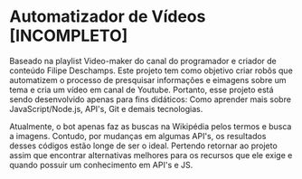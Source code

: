 # Automatizador de Vídeos [INCOMPLETO]

Baseado na playlist Video-maker do canal do programador e criador de conteúdo Filipe Deschamps. Este projeto tem como objetivo criar robôs que automatizem o processo de presquisar informações e eimagens sobre um tema e cria um vídeo em canal de Youtube. Portanto, esse projeto está sendo desenvolvido apenas para fins didáticos: Como aprender mais sobre JavaScript/Node.js, API's, Git e demais tecnologias.

Atualmente, o bot apenas faz as buscas na Wikipédia pelos termos e busca a imagens. Contudo, por mudanças em algumas API's, os resultados desses códigos estão longe de ser o ideal. Pertendo retornar ao projeto assim que encontrar alternativas melhores para os recursos que ele exige e quando possuir um conhecimento em API's e JS.